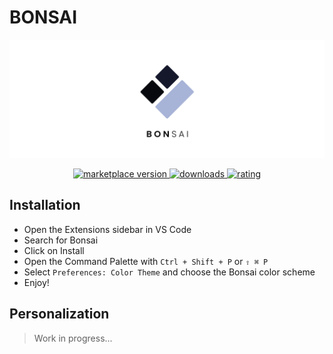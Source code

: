 # BONSAI

![HEADER](./images/HEADER.png)

<p align="center">
  <!-- Version -->
  <a href="https://marketplace.visualstudio.com/items?itemName=deeckard.bonsai">
    <img alt="marketplace version" src="https://img.shields.io/vscode-marketplace/v/deeckard.bonsai.svg?maxAge=3600&style=for-the-badge&labelColor=1C1E26&color=A7B3D7">
  </a>
  <!-- Downloads -->
  <a href="https://marketplace.visualstudio.com/items?itemName=deeckard.bonsai">
    <img alt="downloads" src="https://img.shields.io/visual-studio-marketplace/d/deeckard.bonsai.svg?maxAge=3600&style=for-the-badge&labelColor=1C1E26&color=A7B3D7">
  </a>
  <!-- Rating -->
  <a href="https://marketplace.visualstudio.com/items?itemName=deeckard.bonsai">
    <img alt="rating" src="https://img.shields.io/visual-studio-marketplace/stars/deeckard.bonsai.svg?maxAge=86400&style=for-the-badge&labelColor=1C1E26&color=A7B3D7">
  </a>
</p>

## Installation

- Open the Extensions sidebar in VS Code
- Search for Bonsai
- Click on Install
- Open the Command Palette with `Ctrl + Shift + P` or `⇧ ⌘ P`
- Select `Preferences: Color Theme` and choose the Bonsai color scheme
- Enjoy!

## Personalization

> Work in progress...
